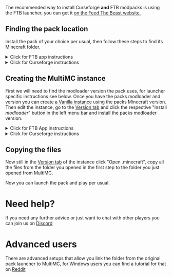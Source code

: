 The recommended way to install Curseforge **and** FTB modpacks is using the FTB launcher, you can get it [on the Feed The Beast website.](https://www.feed-the-beast.com/app) 

## Finding the pack location

Install the pack of your choice per usual, then follow these steps to find its Minecraft folder.

<details>
  <summary>Click for FTB app instructions</summary>
  
  ### FTB App

  Open the modpack in your library, click on "Settings" on the right side, then click the orange "Open Folder" button at the bottom, keep this folder open we will need this for the last step.

  ![](images/ftbapp-openfolder.gif)
</details>

<details>
  <summary>Click for Curseforge instructions</summary>
  
  ### Curseforge

  In the modpack overview, rightclick on the pack and click "Open Folder", keep this folder open we will need this for the last step.

  ![](images/cf-openfolder.png)
</details>

## Creating the MultiMC instance

First we will need to find the modloader version the pack uses, for launcher specific instructions see below. Once you have the packs modloader and version you can create [a Vanilla instance](Adding-an-Instance) using the packs Minecraft version. Then edit the instance, go to the [Version tab](Instance-Version) and click the respective "Install _modloader_" button in the left menu bar and install the packs modloader version.

<details>
  <summary>Click for FTB App instructions</summary>

  ### FTB App

  The easiest way seems to read the latest changelog for the specific modpack, alternatively in the modpack folder open the instance.json with a text editor and look for `modLoader`.
</details>

<details>
  <summary>Click for Curseforge instructions</summary>

  ### Curseforge

  Open the modpack overview and the modloader is listed right of the game version

  ![](images/cf-modloader-version.png)
</details>

## Copying the files

Now still in the [Version tab](Instance-Version) of the instance click "Open .minecraft", copy all the files from the folder you opened in the first step to the folder you just opened from MultiMC.

Now you can launch the pack and play per usual.

# Need help?

If you need any further advice or just want to chat with other players you can join us on [Discord](https://discord.gg/multimc)

# Advanced users

There are advanced setups that allow you link the folder from the original pack launcher to MultiMC, for Windows users you can find a tutorial for that on [Reddit](https://redd.it/8itxun)
